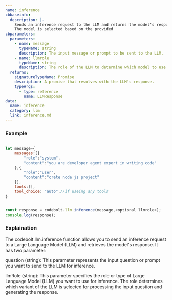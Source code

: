 ```yaml
---
name: inference
cbbaseinfo:
  description: |-
    Sends an inference request to the LLM and returns the model's response.
    The model is selected based on the provided 
cbparameters:
  parameters:
    - name: message
      typeName: string
      description: The input message or prompt to be sent to the LLM.
    - name: llmrole
      typeName: string
      description: The role of the LLM to determine which model to use. This parameter is optional.
  returns:
    signatureTypeName: Promise
    description: A promise that resolves with the LLM's response.
    typeArgs:
      - type: reference
        name: LLMResponse
data:
  name: inference
  category: llm
  link: inference.md
---
```

<CBBaseInfo/> 
 <CBParameters/>

### Example 

```js 

let message={
    messages:[{
        "role":"system",
        "content":"you are developer agent expert in writing code"
    },{
        "role":"user",
        "content":"crete node js project"
    }],
    tools:[],
    tool_choice: "auto",//if useing any tools
}


const response = codebolt.llm.inference(message,<optional llmrole>);
console.log(response);


```


### Explaination

The codebolt.llm.inference function allows you to send an inference request to a Large Language Model (LLM) and retrieves the model's response. It has two parameter: 

question (string): This parameter represents the input question or prompt you want to send to the LLM for inference.

llmRole (string): This parameter specifies the role or type of Large Language Model (LLM) you want to use for inference. The role determines which variant of the LLM is selected for processing the input question and generating the response.